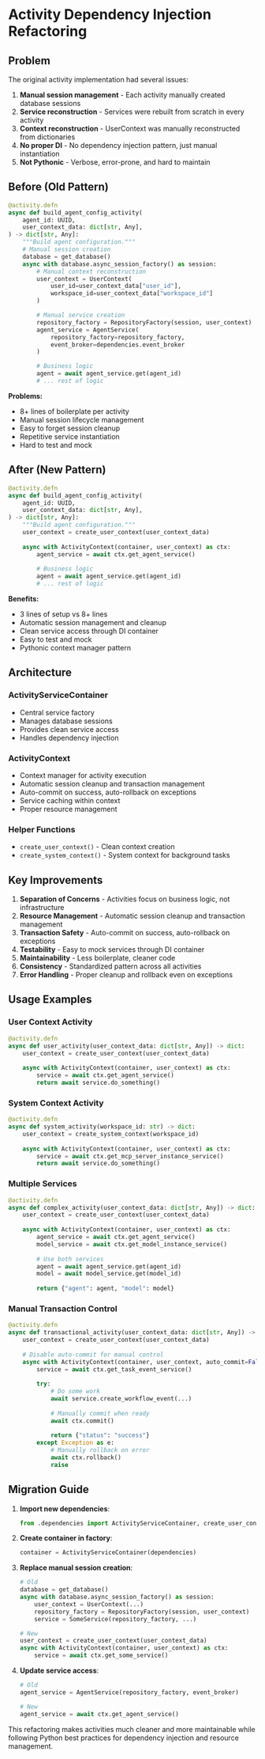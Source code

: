 # Activity Dependency Injection Refactoring

## Problem

The original activity implementation had several issues:

1. **Manual session management** - Each activity manually created database sessions
2. **Service reconstruction** - Services were rebuilt from scratch in every activity  
3. **Context reconstruction** - UserContext was manually reconstructed from dictionaries
4. **No proper DI** - No dependency injection pattern, just manual instantiation
5. **Not Pythonic** - Verbose, error-prone, and hard to maintain

## Before (Old Pattern)

```python
@activity.defn
async def build_agent_config_activity(
    agent_id: UUID,
    user_context_data: dict[str, Any],
) -> dict[str, Any]:
    """Build agent configuration."""
    # Manual session creation
    database = get_database()
    async with database.async_session_factory() as session:
        # Manual context reconstruction
        user_context = UserContext(
            user_id=user_context_data["user_id"], 
            workspace_id=user_context_data["workspace_id"]
        )

        # Manual service creation
        repository_factory = RepositoryFactory(session, user_context)
        agent_service = AgentService(
            repository_factory=repository_factory, 
            event_broker=dependencies.event_broker
        )

        # Business logic
        agent = await agent_service.get(agent_id)
        # ... rest of logic
```

**Problems:**
- 8+ lines of boilerplate per activity
- Manual session lifecycle management
- Easy to forget session cleanup
- Repetitive service instantiation
- Hard to test and mock

## After (New Pattern)

```python
@activity.defn
async def build_agent_config_activity(
    agent_id: UUID,
    user_context_data: dict[str, Any],
) -> dict[str, Any]:
    """Build agent configuration."""
    user_context = create_user_context(user_context_data)
    
    async with ActivityContext(container, user_context) as ctx:
        agent_service = await ctx.get_agent_service()
        
        # Business logic
        agent = await agent_service.get(agent_id)
        # ... rest of logic
```

**Benefits:**
- 3 lines of setup vs 8+ lines
- Automatic session management and cleanup
- Clean service access through DI container
- Easy to test and mock
- Pythonic context manager pattern

## Architecture

### ActivityServiceContainer
- Central service factory
- Manages database sessions
- Provides clean service access
- Handles dependency injection

### ActivityContext
- Context manager for activity execution
- Automatic session cleanup and transaction management
- Auto-commit on success, auto-rollback on exceptions
- Service caching within context
- Proper resource management

### Helper Functions
- `create_user_context()` - Clean context creation
- `create_system_context()` - System context for background tasks

## Key Improvements

1. **Separation of Concerns** - Activities focus on business logic, not infrastructure
2. **Resource Management** - Automatic session cleanup and transaction management
3. **Transaction Safety** - Auto-commit on success, auto-rollback on exceptions
4. **Testability** - Easy to mock services through DI container
5. **Maintainability** - Less boilerplate, cleaner code
6. **Consistency** - Standardized pattern across all activities
7. **Error Handling** - Proper cleanup and rollback even on exceptions

## Usage Examples

### User Context Activity
```python
@activity.defn
async def user_activity(user_context_data: dict[str, Any]) -> dict:
    user_context = create_user_context(user_context_data)
    
    async with ActivityContext(container, user_context) as ctx:
        service = await ctx.get_agent_service()
        return await service.do_something()
```

### System Context Activity
```python
@activity.defn
async def system_activity(workspace_id: str) -> dict:
    user_context = create_system_context(workspace_id)
    
    async with ActivityContext(container, user_context) as ctx:
        service = await ctx.get_mcp_server_instance_service()
        return await service.do_something()
```

### Multiple Services
```python
@activity.defn
async def complex_activity(user_context_data: dict[str, Any]) -> dict:
    user_context = create_user_context(user_context_data)
    
    async with ActivityContext(container, user_context) as ctx:
        agent_service = await ctx.get_agent_service()
        model_service = await ctx.get_model_instance_service()
        
        # Use both services
        agent = await agent_service.get(agent_id)
        model = await model_service.get(model_id)
        
        return {"agent": agent, "model": model}
```

### Manual Transaction Control
```python
@activity.defn
async def transactional_activity(user_context_data: dict[str, Any]) -> dict:
    user_context = create_user_context(user_context_data)
    
    # Disable auto-commit for manual control
    async with ActivityContext(container, user_context, auto_commit=False) as ctx:
        service = await ctx.get_task_event_service()
        
        try:
            # Do some work
            await service.create_workflow_event(...)
            
            # Manually commit when ready
            await ctx.commit()
            
            return {"status": "success"}
        except Exception as e:
            # Manually rollback on error
            await ctx.rollback()
            raise
```

## Migration Guide

1. **Import new dependencies**:
   ```python
   from .dependencies import ActivityServiceContainer, create_user_context, ActivityContext
   ```

2. **Create container in factory**:
   ```python
   container = ActivityServiceContainer(dependencies)
   ```

3. **Replace manual session creation**:
   ```python
   # Old
   database = get_database()
   async with database.async_session_factory() as session:
       user_context = UserContext(...)
       repository_factory = RepositoryFactory(session, user_context)
       service = SomeService(repository_factory, ...)
   
   # New
   user_context = create_user_context(user_context_data)
   async with ActivityContext(container, user_context) as ctx:
       service = await ctx.get_some_service()
   ```

4. **Update service access**:
   ```python
   # Old
   agent_service = AgentService(repository_factory, event_broker)
   
   # New
   agent_service = await ctx.get_agent_service()
   ```

This refactoring makes activities much cleaner and more maintainable while following Python best practices for dependency injection and resource management.